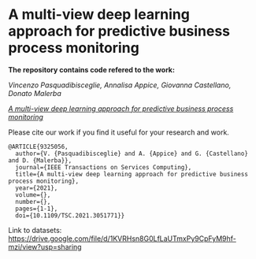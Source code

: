# A multi-view deep learning approach for predictive business process monitoring

**The repository contains code refered to the work:**

*Vincenzo Pasquadibisceglie, Annalisa Appice, Giovanna Castellano, Donato Malerba*

[*A multi-view deep learning approach for predictive business process monitoring*](https://ieeexplore.ieee.org/abstract/document/9325056)

Please cite our work if you find it useful for your research and work.

```
@ARTICLE{9325056,
  author={V. {Pasquadibisceglie} and A. {Appice} and G. {Castellano} and D. {Malerba}},
  journal={IEEE Transactions on Services Computing}, 
  title={A multi-view deep learning approach for predictive business process monitoring}, 
  year={2021},
  volume={},
  number={},
  pages={1-1},
  doi={10.1109/TSC.2021.3051771}}
```

Link to datasets: https://drive.google.com/file/d/1KVRHsn8G0LfLaUTmxPy9CpFyM9hf-mzi/view?usp=sharing
